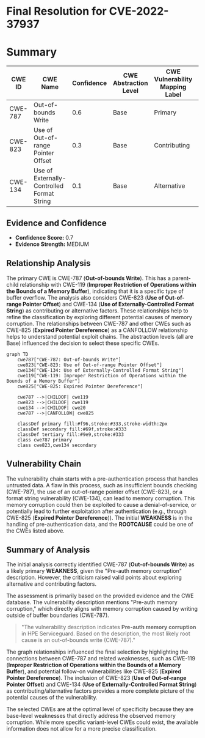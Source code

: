 # Final Resolution for CVE-2022-37937

# Summary
| CWE ID | CWE Name | Confidence | CWE Abstraction Level | CWE Vulnerability Mapping Label | CWE-Vulnerability Mapping Notes |
|---|---|---|---|---|---|
| CWE-787 | Out-of-bounds Write | 0.6 | Base | Primary | Allowed |
| CWE-823 | Use of Out-of-range Pointer Offset | 0.3 | Base | Contributing | Allowed |
| CWE-134 | Use of Externally-Controlled Format String | 0.1 | Base | Alternative | Allowed |

## Evidence and Confidence

*   **Confidence Score:** 0.7
*   **Evidence Strength:** MEDIUM

## Relationship Analysis
The primary CWE is CWE-787 (**Out-of-bounds Write**). This has a parent-child relationship with CWE-119 (**Improper Restriction of Operations within the Bounds of a Memory Buffer**), indicating that it is a specific type of buffer overflow. The analysis also considers CWE-823 (**Use of Out-of-range Pointer Offset**) and CWE-134 (**Use of Externally-Controlled Format String**) as contributing or alternative factors. These relationships help to refine the classification by exploring different potential causes of memory corruption. The relationships between CWE-787 and other CWEs such as CWE-825 (**Expired Pointer Dereference**) as a CANFOLLOW relationship helps to understand potential exploit chains. The abstraction levels (all are Base) influenced the decision to select these specific CWEs.

```mermaid
graph TD
    cwe787["CWE-787: Out-of-bounds Write"]
    cwe823["CWE-823: Use of Out-of-range Pointer Offset"]
    cwe134["CWE-134: Use of Externally-Controlled Format String"]
    cwe119["CWE-119: Improper Restriction of Operations within the Bounds of a Memory Buffer"]
    cwe825["CWE-825: Expired Pointer Dereference"]
    
    cwe787 -->|CHILDOF| cwe119
    cwe823 -->|CHILDOF| cwe119
    cwe134 -->|CHILDOF| cwe20
    cwe787 -->|CANFOLLOW| cwe825

    classDef primary fill:#f96,stroke:#333,stroke-width:2px
    classDef secondary fill:#69f,stroke:#333
    classDef tertiary fill:#9e9,stroke:#333
    class cwe787 primary
    class cwe823,cwe134 secondary
```

## Vulnerability Chain
The vulnerability chain starts with a pre-authentication process that handles untrusted data. A flaw in this process, such as insufficient bounds checking (CWE-787), the use of an out-of-range pointer offset (CWE-823), or a format string vulnerability (CWE-134), can lead to memory corruption. This memory corruption could then be exploited to cause a denial-of-service, or potentially lead to further exploitation after authentication (e.g., through CWE-825 (**Expired Pointer Dereference**)). The initial **WEAKNESS** is in the handling of pre-authentication data, and the **ROOTCAUSE** could be one of the CWEs listed above.

## Summary of Analysis
The initial analysis correctly identified CWE-787 (**Out-of-bounds Write**) as a likely primary **WEAKNESS**, given the "Pre-auth memory corruption" description. However, the criticism raised valid points about exploring alternative and contributing factors.

The assessment is primarily based on the provided evidence and the CWE database. The vulnerability description mentions "Pre-auth memory corruption," which directly aligns with memory corruption caused by writing outside of buffer boundaries (CWE-787).
>"The vulnerability description indicates **Pre-auth memory corruption** in HPE Serviceguard. Based on the description, the most likely root cause is an out-of-bounds write (CWE-787)."

The graph relationships influenced the final selection by highlighting the connections between CWE-787 and related weaknesses, such as CWE-119 (**Improper Restriction of Operations within the Bounds of a Memory Buffer**), and potential follow-on vulnerabilities like CWE-825 (**Expired Pointer Dereference**). The inclusion of CWE-823 (**Use of Out-of-range Pointer Offset**) and CWE-134 (**Use of Externally-Controlled Format String**) as contributing/alternative factors provides a more complete picture of the potential causes of the vulnerability.

The selected CWEs are at the optimal level of specificity because they are base-level weaknesses that directly address the observed memory corruption. While more specific variant-level CWEs could exist, the available information does not allow for a more precise classification.